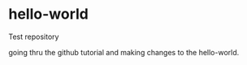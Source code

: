# hello-world
Test repository

going thru the github tutorial and making changes to 
the hello-world.
